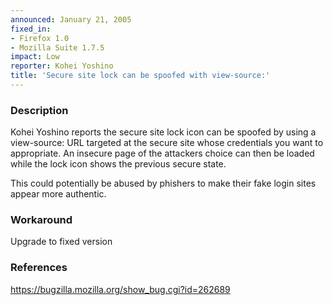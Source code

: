 ```yaml
---
announced: January 21, 2005
fixed_in:
- Firefox 1.0
- Mozilla Suite 1.7.5
impact: Low
reporter: Kohei Yoshino
title: 'Secure site lock can be spoofed with view-source:'
---
```


<h3>Description</h3>

<p>Kohei Yoshino reports the secure site lock icon can be spoofed by using
a view-source: URL targeted at the secure site whose credentials you want
to appropriate. An insecure page of the attackers choice can then be loaded
while the lock icon shows the previous secure state.</p>
    
<p>This could potentially be abused by phishers to make their fake login sites
appear more authentic.</p>

<h3>Workaround</h3>

<p>Upgrade to fixed version</p>

<h3>References</h3>

<p><a href="https://bugzilla.mozilla.org/show_bug.cgi?id=262689">
https://bugzilla.mozilla.org/show_bug.cgi?id=262689</a></p>



